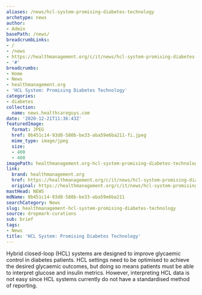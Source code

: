 ```yaml
---
aliases: /news/hcl-system-promising-diabetes-technology
archetype: news
author:
- Admin
basePath: /news/
breadcrumbLinks:
- /
- /news
- https://healthmanagement.org/c/it/news/hcl-system-promising-diabetes-technology
- '#'
breadcrumbs:
- Home
- News
- healthmanagement.org
- 'HCL System: Promising Diabetes Technology'
categories:
- diabetes
collection:
  name: news.healthcareguys.com
date: '2020-12-21T11:36:43Z'
featuredImage:
  format: JPEG
  href: 0b451c14-93d8-580b-be33-aba59e6ba211-fi.jpeg
  mime_type: image/jpeg
  size:
  - 400
  - 400
imagePath: healthmanagement.org-hcl-system-promising-diabetes-technology
link:
  brand: healthmanagement.org
  href: https://healthmanagement.org/c/it/news/hcl-system-promising-diabetes-technology
  original: https://healthmanagement.org/c/it/news/hcl-system-promising-diabetes-technology
mastHead: NEWS
mdName: 0b451c14-93d8-580b-be33-aba59e6ba211
searchCategory: News
slug: healthmanagement-hcl-system-promising-diabetes-technology
source: dropmark-curations
sub: brief
tags:
- News
title: 'HCL System: Promising Diabetes Technology'
---
```


Hybrid closed-loop (HCL) systems are designed to improve glycaemic control in diabetes patients. HCL settings need to be optimised to achieve the desired glycaemic outcomes, but doing so means patients must be able to interpret glucose and insulin metrics. However, interpreting HCL data is not easy since HCL systems currently do not have a standardised method of reporting.